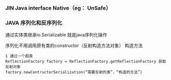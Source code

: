 ### JIN Java interface Native（eg： UnSafe）



### JAVA 序列化和反序列化

通过实体类继承io.Serializable 就是java序列化操作

序列化不用调用原有类的constructor（反射构造方法对象） 构造方法

```
1 通过一个超类
ReflectionFactory factory = ReflectionFactory.getReflectionFactory 获取反射对象
factory.newContructorSerialization(“需要反射的类”，“构造的方法”)
```

